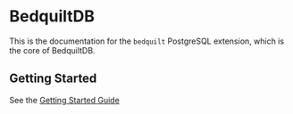 # BedquiltDB

This is the documentation for the `bedquilt` PostgreSQL extension, which is the core
of BedquiltDB.


## Getting Started

See the [Getting Started Guide](getting_started.md)
